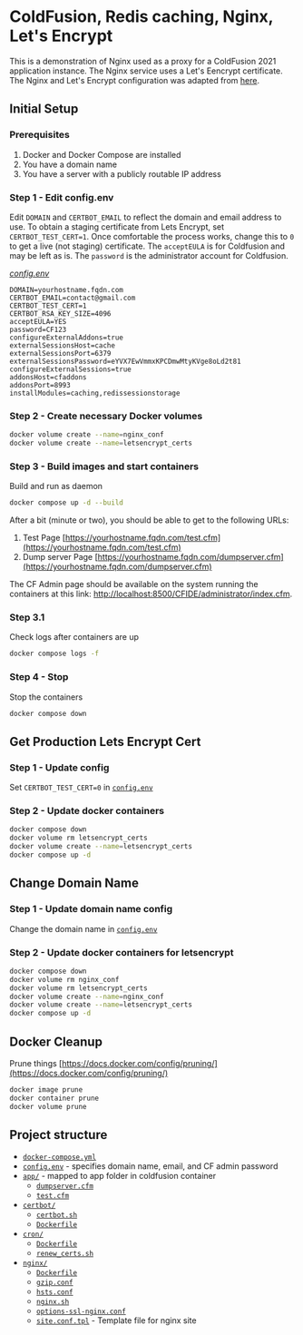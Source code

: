# ColdFusion, Redis caching, Nginx, Let's Encrypt

This is a demonstration of Nginx used as a proxy for a ColdFusion 2021 application instance. The Nginx service uses a Let's Eencrypt certificate. The Nginx and Let's Encrypt configuration was adapted from [here](https://github.com/evgeniy-khist/letsencrypt-docker-compose).

## Initial Setup

### Prerequisites

1. Docker and Docker Compose are installed
2. You have a domain name
3. You have a server with a publicly routable IP address

### Step 1 - Edit config.env

Edit `DOMAIN` and `CERTBOT_EMAIL` to reflect the domain and email address to use.
To obtain a staging certificate from Lets Encrypt, set `CERTBOT_TEST_CERT=1`. Once comfortable the process works, change this to `0` to get a live (not staging) certificate.
The `acceptEULA` is for Coldfusion and may be left as is.
The `password` is the administrator account for Coldfusion.

[_config.env_](config.env)

```text
DOMAIN=yourhostname.fqdn.com
CERTBOT_EMAIL=contact@gmail.com
CERTBOT_TEST_CERT=1
CERTBOT_RSA_KEY_SIZE=4096
acceptEULA=YES
password=CF123
configureExternalAddons=true
externalSessionsHost=cache
externalSessionsPort=6379
externalSessionsPassword=eYVX7EwVmmxKPCDmwMtyKVge8oLd2t81
configureExternalSessions=true
addonsHost=cfaddons
addonsPort=8993
installModules=caching,redissessionstorage
```

### Step 2 - Create necessary Docker volumes

```bash
docker volume create --name=nginx_conf
docker volume create --name=letsencrypt_certs
```

### Step 3 - Build images and start containers

Build and run as daemon

```bash
docker compose up -d --build
```

After a bit (minute or two), you should be able to get to the following URLs:

1. Test Page [https://yourhostname.fqdn.com/test.cfm](https://yourhostname.fqdn.com/test.cfm)
2. Dump server Page [https://yourhostname.fqdn.com/dumpserver.cfm](https://yourhostname.fqdn.com/dumpserver.cfm)

The CF Admin page should be available on the system running the containers at this link: [http://localhost:8500/CFIDE/administrator/index.cfm](http://localhost:8500/CFIDE/administrator/index.cfm).

### Step 3.1

Check logs after containers are up

```bash
docker compose logs -f
```

### Step 4 - Stop

Stop the containers

```bash
docker compose down
```

## Get Production Lets Encrypt Cert

### Step 1 - Update config

Set `CERTBOT_TEST_CERT=0` in [`config.env`](config.env)

### Step 2 - Update docker containers

```bash
docker compose down
docker volume rm letsencrypt_certs
docker volume create --name=letsencrypt_certs
docker compose up -d
```

## Change Domain Name

### Step 1 - Update domain name config

Change the domain name in [`config.env`](config.env)

### Step 2 - Update docker containers for letsencrypt

```bash
docker compose down
docker volume rm nginx_conf
docker volume rm letsencrypt_certs
docker volume create --name=nginx_conf
docker volume create --name=letsencrypt_certs
docker compose up -d
```

## Docker Cleanup

Prune things [https://docs.docker.com/config/pruning/](https://docs.docker.com/config/pruning/)

```bash
docker image prune
docker container prune
docker volume prune
```

## Project structure

- [`docker-compose.yml`](docker-compose.yml)
- [`config.env`](config.env) - specifies domain name, email, and CF admin password
- [`app/`](app/) - mapped to app folder in coldfusion container
  - [`dumpserver.cfm`](app/dumpserver.cfm)
  - [`test.cfm`](app/test.cfm)
- [`certbot/`](certbot/)
  - [`certbot.sh`](certbot/certbot.sh)
  - [`Dockerfile`](certbot/Dockerfile)
- [`cron/`](cron/)
  - [`Dockerfile`](cron/Dockerfile)
  - [`renew_certs.sh`](cron/renew_certs.sh)
- [`nginx/`](nginx/)
  - [`Dockerfile`](nginx/Dockerfile)
  - [`gzip.conf`](nginx/gzip.conf)
  - [`hsts.conf`](nginx/hsts.conf)
  - [`nginx.sh`](nginx/nginx.sh)
  - [`options-ssl-nginx.conf`](nginx/options-ssl-nginx.conf)
  - [`site.conf.tpl`](nginx/site.conf.tpl) - Template file for nginx site